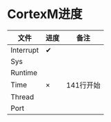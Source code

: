 # CortexM进度

| 文件      | 进度 | 备注      |
| --------- | ---- | --------- |
| Interrupt | ✔    |           |
| Sys       |      |           |
| Runtime   |      |           |
| Time      | ×    | 141行开始 |
| Thread    |      |           |
| Port      |      |           |

